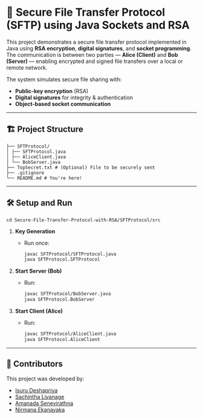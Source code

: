 # 🔐 Secure File Transfer Protocol (SFTP) using Java Sockets and RSA
 
This project demonstrates a secure file transfer protocol implemented in Java using **RSA encryption**, **digital signatures**, and **socket programming**. The communication is between two parties — **Alice (Client)** and **Bob (Server)** — enabling encrypted and signed file transfers over a local or remote network.

The system simulates secure file sharing with:
- **Public-key encryption** (RSA)
- **Digital signatures** for integrity & authentication
- **Object-based socket communication**

---

## 🏗️ Project Structure

```
├── SFTProtocol/
│ ├── SFTProtocol.java 
│ ├── AliceClient.java 
│ └── BobServer.java 
├── TopSecret.txt # (Optional) File to be securely sent
├── .gitignore 
└── README.md # You're here!
```

---

## 🛠️ Setup and Run

```
cd Secure-File-Transfer-Protocol-with-RSA/SFTProtocol/src
```

1. **Key Generation**
   - Run once:  
     ```bash
     javac SFTProtocol/SFTProtocol.java
     java SFTProtocol.SFTProtocol
     ```

2. **Start Server (Bob)**
   - Run:
     ```bash
     javac SFTProtocol/BobServer.java
     java SFTProtocol.BobServer
     ```

3. **Start Client (Alice)**
   - Run:
     ```bash
     javac SFTProtocol/AliceClient.java
     java SFTProtocol.AliceClient
     ```

---

## 🤝 Contributors

This project was developed by:
 - [Isuru Deshapriya](https://github.com/i-s-u-r-u)
 - [Sachintha Liyanage](https://github.com/sachinthaliyanage)
 - [Amanada Senevirathna](https://github.com/ACSENEVIRATHNA)
 - [Nirmana Ekanayaka](https://github.com/EkanayakaSAND)
